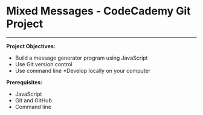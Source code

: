 # Mixed Messages - CodeCademy Git Project
---
**Project Objectives:**
* Build a message generator program using JavaScript
* Use Git version control
* Use command line
*Develop locally on your computer

**Prerequisites:**
* JavaScript
* Git and GitHub
* Command line

